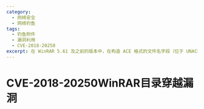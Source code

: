 ```yaml
---
category:
  - 网络安全
  - 网络钓鱼
tags:
  - 钓鱼附件
  - 漏洞利用
  - CVE-2018-20250
excerpt: 在 WinRAR 5.61 及之前的版本中，在构造 ACE 格式的文件名字段（位于 UNACEV2.dll 中）时存在路径遍历漏洞。当使用特定模式操作文件名字段时，目标（提取）文件夹将被忽略，从而将文件名视为绝对路径。
---
```


# CVE-2018-20250WinRAR目录穿越漏洞
